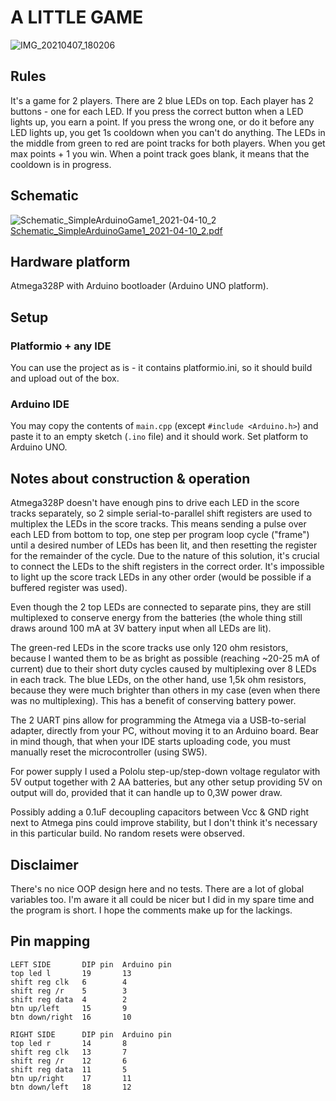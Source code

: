 A LITTLE GAME
=============

![IMG_20210407_180206](https://user-images.githubusercontent.com/14978209/114098914-50b44180-98c2-11eb-9791-515de6bbeb0b.jpg)


Rules
-----

It's a game for 2 players. There are 2 blue LEDs on top. Each player has 2 buttons - one for each LED. 
If you press the correct button when a LED lights up, you earn a point. If you press the wrong one, 
or do it before any LED lights up, you get 1s cooldown when you can't do anything. 
The LEDs in the middle from green to red are point tracks for both players. When you get max points + 1 you win.
When a point track goes blank, it means that the cooldown is in progress.


Schematic
---------

![Schematic_SimpleArduinoGame1_2021-04-10_2](https://user-images.githubusercontent.com/14978209/114249274-744abb00-999a-11eb-8a0f-2e76648b3b6f.png)
[Schematic_SimpleArduinoGame1_2021-04-10_2.pdf](https://github.com/kotbehemot53/simple-arduino-game1/files/6288854/Schematic_SimpleArduinoGame1_2021-04-10_2.pdf)


Hardware platform
-----------------

Atmega328P with Arduino bootloader (Arduino UNO platform).


Setup
-----

### Platformio + any IDE ###

You can use the project as is - it contains platformio.ini, so it should build and upload out of the box.

### Arduino IDE ###

You may copy the contents of `main.cpp` (except `#include <Arduino.h>`) and paste it to an empty sketch (`.ino` file) and it should work. Set platform to Arduino UNO.


Notes about construction & operation
------------------------------------

Atmega328P doesn't have enough pins to drive each LED in the score tracks separately, so 2 simple serial-to-parallel shift registers are used to
multiplex the LEDs in the score tracks. This means sending a pulse over each LED from bottom to top, one step per program
loop cycle ("frame") until a desired number of LEDs has been lit, and then resetting the register for the remainder of the cycle.
Due to the nature of this solution, it's crucial to connect the LEDs to the shift registers in the correct order.
It's impossible to light up the score track LEDs in any other order (would be possible if a buffered register was used).

Even though the 2 top LEDs are connected to separate pins, they are still multiplexed to conserve energy from the batteries
(the whole thing still draws around 100 mA at 3V battery input when all LEDs are lit).

The green-red LEDs in the score tracks use only 120 ohm resistors, because I wanted them to be as bright as possible (reaching ~20-25 mA of current)
due to their short duty cycles caused by multiplexing over 8 LEDs in each track.
The blue LEDs, on the other hand, use 1,5k ohm resistors, because they were much brighter than others in my case (even when there was no multiplexing). 
This has a benefit of conserving battery power.

The 2 UART pins allow for programming the Atmega via a USB-to-serial adapter, directly from your PC, without moving
it to an Arduino board. Bear in mind though, that when your IDE starts uploading code, you must manually 
reset the microcontroller (using SW5).

For power supply I used a Pololu step-up/step-down voltage regulator with 5V output together with 2 AA batteries,
but any other setup providing 5V on output will do, provided that it can handle up to 0,3W power draw.

Possibly adding a 0.1uF decoupling capacitors between Vcc & GND right next to Atmega pins could improve stability, but
I don't think it's necessary in this particular build. No random resets were observed.


Disclaimer
----------

There's no nice OOP design here and no tests. There are a lot of global variables too. I'm aware it all could
be nicer but I did in my spare time and the program is short. I hope the comments make up for the lackings.


Pin mapping
-----------

```
LEFT SIDE       DIP pin  Arduino pin
top led l       19       13
shift reg clk   6        4
shift reg /r    5        3
shift reg data  4        2
btn up/left     15       9
btn down/right  16       10

RIGHT SIDE      DIP pin  Arduino pin
top led r       14       8
shift reg clk   13       7
shift reg /r    12       6
shift reg data  11       5
btn up/right    17       11
btn down/left   18       12
```
